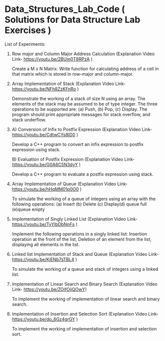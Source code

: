 # Data_Structures_Lab_Code ( Solutions for Data Structure Lab Exercises )

List of Experiments:

1. Row major and Column Major Address Calculation (Explanation Video Link- https://youtu.be/2BUm0T8RPzA )

    Create a M x N Matrix. Write function for calculating address of a cell in that matrix which is stored in row-major and column-major.

2. Array Implementation of Stack (Explanation Video Link- https://youtu.be/NFh8ZzKFnRo )

    Demonstrate the working of a stack of size N using an array. The elements of the stack may be assumed to be of type integer. The three operations to be supported are: (a) Push, (b) Pop, (c) Display. The program should print appropriate messages for stack overflow, and stack underflow.

3. A) Conversion of Infix to Postfix Expression (Explanation Video Link- https://youtu.be/CdtwCYs8ID0 )

    Develop a C++ program to convert an infix expression to postfix expression using stack.

    B) Evaluation of Postfix Expression (Explanation Video Link- https://youtu.be/G0A6C5N3dyY )

    Develop a C++ program to evaluate a postfix expression using stack.

4. Array Implementation of Queue (Explanation Video Link- https://youtu.be/hHqMM01p0O0 )  

    To simulate the working of a queue of integers using an array with the following operations: (a) Insert (b) Delete (c) Display(d) queue full (e)queue empty

5. Implementation of Singly Linked List (Explanation Video Link- https://youtu.be/TyYIbDbNnFs )

    Implement the following operations in a singly linked list: Insertion operation at the front of the list, Deletion of an element from the list, displaying all elements in the list.

6. Linked list Implementation of Stack and Queue (Explanation Video Link- https://youtu.be/KjENb7sTBL4 )

    To simulate the working of a queue and stack of integers using a linked list.

7. Implementation of Linear Search and Binary Search (Explanation Video Link- https://youtu.be/ZOifOjiQOwY)

    To implement the working of implementation of linear search and binary search.

8. Implementation of Insertion and Selection Sort (Explanation Video Link- https://youtu.be/do_6Gz4grGY )

    To implement the working of implementation of insertion and selection sort.